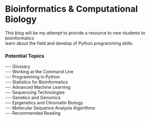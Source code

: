 # Bioinformatics & Computational Biology
  This blog will be my *attempt* to provide a resource to new students to bioinformatics<br/> learn about the field and develop of Python programming skills.
  
 ### Potential Topics
 
 
  --- Glossary<br/>
  --- Working at the Command Line<br/>
  --- Programming in Python<br/>
  --- Statistics for Bioinformatics<br/>
  --- Advanced Machine Learning<br/>
  --- Sequencing Technologies<br/>
  --- Genetics and Genomics<br/>
  --- Epigenetics and Chromatin Biology<br/>
  --- Molecular Sequence Analysis Algorithms<br/>
  --- Recommended Reading<br/>
